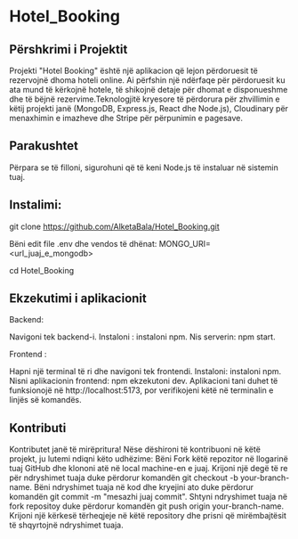 
# Hotel_Booking

## Përshkrimi i Projektit

Projekti "Hotel Booking" është një aplikacion që lejon përdoruesit të rezervojnë dhoma hoteli online. Ai përfshin një ndërfaqe për përdoruesit ku ata mund të kërkojnë hotele, të shikojnë detaje për dhomat e disponueshme dhe të bëjnë rezervime.Teknologjitë kryesore të përdorura për zhvillimin e këtij projekti janë  (MongoDB, Express.js, React dhe Node.js), Cloudinary për menaxhimin e imazheve dhe Stripe për përpunimin e pagesave.


## Parakushtet
Përpara se të filloni, sigurohuni që të keni Node.js të instaluar në sistemin tuaj.

## Instalimi:
git clone https://github.com/AlketaBala/Hotel_Booking.git

Bëni edit file .env dhe vendos të dhënat: MONGO_URI=<url_juaj_e_mongodb>

cd Hotel_Booking

## Ekzekutimi i aplikacionit 
Backend:

Navigoni tek backend-i.
Instaloni : instaloni npm.
Nis serverin: npm start.

Frontend :

Hapni një terminal të ri dhe navigoni tek frontendi.
Instaloni: instaloni npm.
Nisni aplikacionin frontend: npm ekzekutoni dev.
Aplikacioni tani duhet të funksionojë në http://localhost:5173, por verifikojeni këtë në terminalin e linjës së komandës.

## Kontributi
Kontributet janë të mirëpritura! 
Nëse dëshironi të kontribuoni në këtë projekt, ju lutemi ndiqni këto udhëzime:
Bëni Fork këtë repozitor në llogarinë tuaj GitHub dhe klononi atë në local machine-en e juaj. Krijoni një degë të re për ndryshimet tuaja duke përdorur komandën git checkout -b your-branch-name. Bëni ndryshimet tuaja në kod dhe kryejini ato duke përdorur komandën git commit -m "mesazhi juaj commit". Shtyni ndryshimet tuaja në fork repositoy duke përdorur komandën git push origin your-branch-name. Krijoni një kërkesë tërheqjeje në këtë repository dhe prisni që mirëmbajtësit të shqyrtojnë ndryshimet tuaja.

